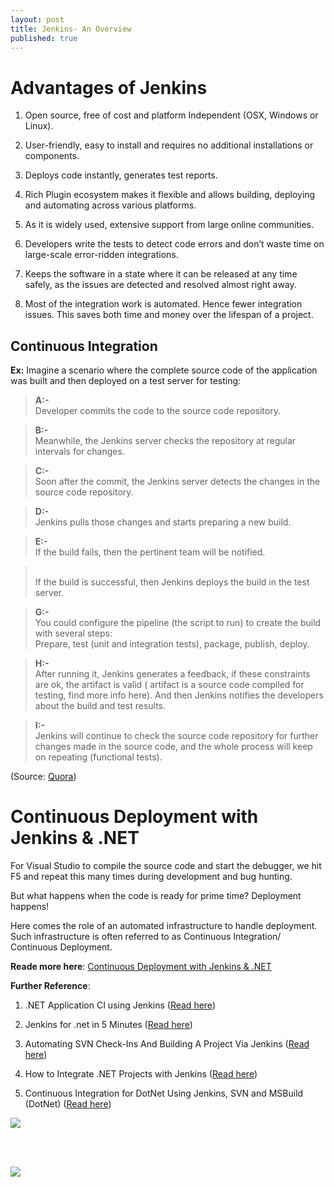 ```yaml
---
layout: post
title: Jenkins- An Overview
published: true
---
```


# Advantages of Jenkins

1.  Open source, free of cost and platform Independent (OSX, Windows or Linux).

2.  User-friendly, easy to install and requires no additional installations or components.

3.  Deploys code instantly, generates test reports.  

5.  Rich Plugin ecosystem makes it flexible and allows building, deploying and automating across various platforms.

6.  As it is widely used, extensive support from large online communities.

7.  Developers write the tests to detect code errors and don’t waste time on large-scale error-ridden integrations.

8.  Keeps the software in a state where it can be released at any time safely, as the issues are detected and resolved almost right away.

9.  Most of the integration work is automated. Hence fewer integration issues. This saves both time and money over the lifespan of a project.

## Continuous Integration

**Ex:** Imagine a scenario where the complete source code of the application was built and then deployed on a test server for testing:

> **A:-** <br> Developer commits the code to the source code repository.

> **B:-** <br> Meanwhile, the Jenkins server checks the repository at regular intervals for changes.

> **C:-** <br>Soon after the commit, the Jenkins server detects the changes in the source code repository.

> **D:-** <br>Jenkins pulls those changes and starts preparing a new build.

> **E:-** <br>If the build fails, then the pertinent team will be notified.

> <br>If the build is successful, then Jenkins deploys the build in the test
    server.

> **G:-** <br>You could configure the pipeline (the script to run) to create the build with several steps:    
Prepare, test (unit and integration tests), package, publish, deploy.

> **H:-** <br>After running it, Jenkins generates a feedback, if these constraints are ok,
    the artifact is valid ( artifact is a source code compiled for testing, find
    more info here). And then Jenkins notifies the developers about the build
    and test results.

> **I:-** <br>Jenkins will continue to check the source code repository for further
    changes made in the source code, and the whole process will keep on
    repeating (functional tests).

(Source: [Quora](https://www.quora.com/What-is-Jenkins-When-and-why-is-it-used))

# Continuous Deployment with Jenkins & .NET


For Visual Studio to compile the source code and start the debugger, we hit F5 and repeat this many times during development and bug hunting.

But what happens when the code is ready for prime time? Deployment happens!

Here comes the role of an automated infrastructure to handle deployment. Such infrastructure is often referred to as Continuous Integration/ Continuous Deployment.

**Reade more here**: [Continuous Deployment with Jenkins & .NET](https://blog.couchbase.com/continuous-deployment-with-jenkins-and-net/)

**Further Reference**:

1.  .NET Application CI using Jenkins ([Read here](https://www.codeproject.com/Articles/1019956/Net-Application-Continuous-Integration-CI-using-Je))  
    
2. Jenkins for .net in 5 Minutes ([Read here](http://justinramel.com/2013/01/15/5-minute-setup/))

3.  Automating SVN Check-Ins And Building A Project Via Jenkins ([Read here](https://www.c-sharpcorner.com/article/automate-svn-check-ins-and-building-a-project-via-jenkins/))
    
4.  How to Integrate .NET Projects with Jenkins ([Read here](https://www.swtestacademy.com/jenkins-dotnet-integration/))  
    
5.  Continuous Integration for DotNet Using Jenkins, SVN and MSBuild (DotNet) ([Read here](http://www.techovity.com/continuous-integration-for-dotnet-using-jenkins-svn-and-msbuild-dotnet/))    

![]({{site.baseurl}}/images/integrate-in-jenkins.png)

<br><br>

![]({{site.baseurl}}/images/1.jpg)